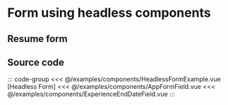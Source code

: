 <script setup>
import LiveDemo from '../.vitepress/components/LiveDemo.vue'
import HeadlessFormExample from './components/HeadlessFormExample.vue'
import HeadlessFormExampleRaw from './components/HeadlessFormExample.vue?raw'
</script>

# Form using headless components

## Resume form

<ClientOnly>
    <LiveDemo :component="HeadlessFormExample"></LiveDemo>
</ClientOnly>

## Source code

::: code-group
<<< @/examples/components/HeadlessFormExample.vue [Headless Form]
<<< @/examples/components/AppFormField.vue
<<< @/examples/components/ExperienceEndDateField.vue
:::
